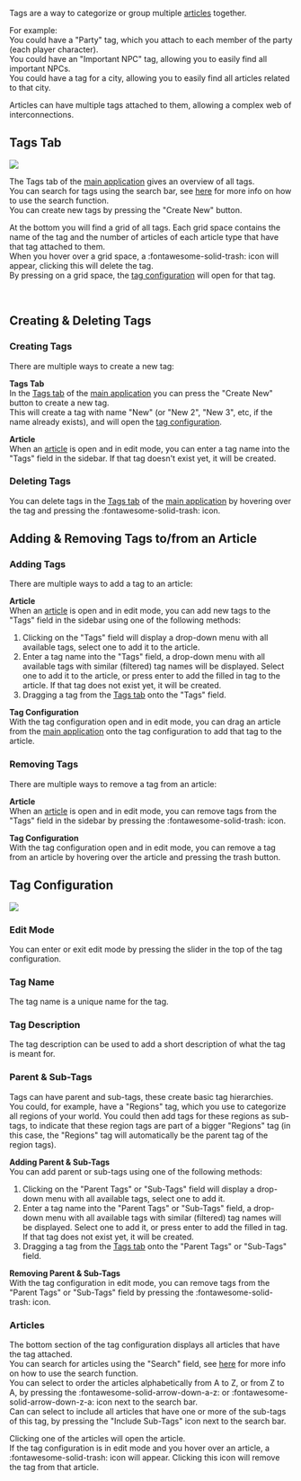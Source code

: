 Tags are a way to categorize or group multiple [articles](./articles/introduction.md) together.<br>

For example:<br>
You could have a "Party" tag, which you attach to each member of the party (each player character).<br>
You could have an "Important NPC" tag, allowing you to easily find all important NPCs.<br>
You could have a tag for a city, allowing you to easily find all articles related to that city.

Articles can have multiple tags attached to them, allowing a complex web of interconnections.

## Tags Tab
<div class="imgContainer"><img src="../img/mainApp/Tags.png"></div>

The Tags tab of the [main application](./mainApplication.md) gives an overview of all tags.<br>
You can search for tags using the search bar, see [here](./searching.md) for more info on how to use the search function.<br>
You can create new tags by pressing the "Create New" button.

At the bottom you will find a grid of all tags. Each grid space contains the name of the tag and the number of articles of each article type that have that tag attached to them.<br>
When you hover over a grid space, a :fontawesome-solid-trash: icon will appear, clicking this will delete the tag.<br>
By pressing on a grid space, the [tag configuration](#tag-configuration) will open for that tag.

<br clear="right">

## Creating & Deleting Tags
### Creating Tags
There are multiple ways to create a new tag:

<b>Tags Tab</b><br>
In the [Tags tab](#tags-tab) of the [main application](./mainApplication.md) you can press the "Create New" button to create a new tag.<br>
This will create a tag with name "New" (or "New 2", "New 3", etc, if the name already exists), and will open the [tag configuration](#tag-configuration).

<b>Article</b><br>
When an [article](./articles/introduction.md) is open and in edit mode, you can enter a tag name into the "Tags" field in the sidebar. If that tag doesn't exist yet, it will be created.

### Deleting Tags
You can delete tags in the [Tags tab](#tags-tab) of the [main application](./mainApplication.md) by hovering over the tag and pressing the :fontawesome-solid-trash: icon.

## Adding & Removing Tags to/from an Article
### Adding Tags
There are multiple ways to add a tag to an article:

<b>Article</b><br>
When an [article](./articles/introduction.md) is open and in edit mode, you can add new tags to the "Tags" field in the sidebar using one of the following methods:

1. Clicking on the "Tags" field will display a drop-down menu with all available tags, select one to add it to the article.
2. Enter a tag name into the "Tags" field, a drop-down menu with all available tags with similar (filtered) tag names will be displayed. Select one to add it to the article, or press enter to add the filled in tag to the article. If that tag does not exist yet, it will be created.
3. Dragging a tag from the [Tags tab](#tags-tab) onto the "Tags" field.

<b>Tag Configuration</b><br>
With the tag configuration open and in edit mode, you can drag an article from the [main application](./mainApplication.md) onto the tag configuration to add that tag to the article.

### Removing Tags
There are multiple ways to remove a tag from an article:

<b>Article</b><br>
When an [article](./articles/introduction.md) is open and in edit mode, you can remove tags from the "Tags" field in the sidebar by pressing the :fontawesome-solid-trash: icon.

<b>Tag Configuration</b><br>
With the tag configuration open and in edit mode, you can remove a tag from an article by hovering over the article and pressing the trash button.

## Tag Configuration
<div class="imgContainer"><img src="../img/tagConfig/config.png"></div>

### Edit Mode
You can enter or exit edit mode by pressing the slider in the top of the tag configuration.

### Tag Name
The tag name is a unique name for the tag.

### Tag Description
The tag description can be used to add a short description of what the tag is meant for.

### Parent & Sub-Tags
Tags can have parent and sub-tags, these create basic tag hierarchies.<br>
You could, for example, have a "Regions" tag, which you use to categorize all regions of your world. You could then add tags for these regions as sub-tags, to indicate that these region tags are part of a bigger "Regions" tag (in this case, the "Regions" tag will automatically be the parent tag of the region tags).

<b>Adding Parent & Sub-Tags</b><br>
You can add parent or sub-tags using one of the following methods:

1. Clicking on the "Parent Tags" or "Sub-Tags" field will display a drop-down menu with all available tags, select one to add it.
2. Enter a tag name into the "Parent Tags" or "Sub-Tags" field, a drop-down menu with all available tags with similar (filtered) tag names will be displayed. Select one to add it, or press enter to add the filled in tag. If that tag does not exist yet, it will be created.
3. Dragging a tag from the [Tags tab](#tags-tab) onto the "Parent Tags" or "Sub-Tags" field.

<b>Removing Parent & Sub-Tags</b><br>
With the tag configuration in edit mode, you can remove tags from the "Parent Tags" or "Sub-Tags" field by pressing the :fontawesome-solid-trash: icon.

### Articles
The bottom section of the tag configuration displays all articles that have the tag attached.<br>
You can search for articles using the "Search" field, see [here](./searching.md) for more info on how to use the search function.<br>
You can select to order the articles alphabetically from A to Z, or from Z to A, by pressing the :fontawesome-solid-arrow-down-a-z: or :fontawesome-solid-arrow-down-z-a: icon next to the search bar.<br>
Can can select to include all articles that have one or more of the sub-tags of this tag, by pressing the "Include Sub-Tags" icon next to the search bar.

Clicking one of the articles will open the article.<br>
If the tag configuration is in edit mode and you hover over an article, a :fontawesome-solid-trash: icon will appear. Clicking this icon will remove the tag from that article.
